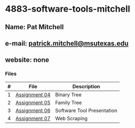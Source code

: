 # 4883-software-tools-mitchell
## Name: Pat Mitchell
## e-mail: patrick.mitchell@msutexas.edu
## website: none


### Files

|   #   | File            | Description                                        |
| :---: | --------------- | -------------------------------------------------- |
|   1   | [Assignment 04](/assignments/A04/README.md)        | Binary Tree    |
|   2   | [Assignment 05](family_tree.dot)   | Family Tree     |
|   3  | [Assignment 06](famTree.svg) |Software Tool Presentation |
| 4 | [Assignment 07](dwarf.json)  | Web Scraping|
